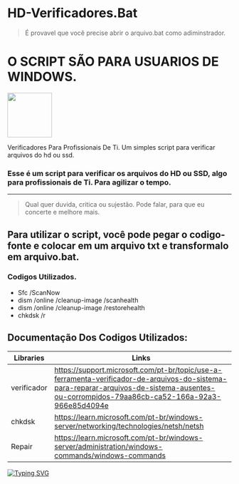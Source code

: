 # HD-Verificadores.Bat
> É provavel que você precise abrir o arquivo.bat como adiminstrador.
# O SCRIPT SÃO PARA USUARIOS DE WINDOWS.

<img src="https://media4.giphy.com/media/Mh7v5uRH2DAzGdEG5z/giphy.gif?cid=ecf05e47ecc1lkyimgnkvux5h8afu7hoafyozohfmdtt5rg7&ep=v1_stickers_search&rid=giphy.gif&ct=s" width="100" center=true></img>

Verificadores Para Profissionais De Ti. Um simples script para verificar arquivos do hd ou ssd.
### Esse é um script para verificar os arquivos do HD ou SSD, algo para profissionais de Ti. Para agilizar o tempo. 
<hr>

> Qual quer duvida, critica ou sujestão. Pode falar, para que eu concerte e melhore mais.

## Para utilizar o script, você pode pegar o codigo-fonte e colocar em um arquivo txt e transformalo em arquivo.bat.

### Codigos Utilizados.


<ul>
<li>Sfc /ScanNow</li>
<li>dism /online /cleanup-image /scanhealth</li>
<li>dism /online /cleanup-image /restorehealth</li>
<li>chkdsk /r</li>
</ul>

## Documentação Dos Codigos Utilizados:

| Libraries |  Links |
| ------ | ------ |
| verificador |   https://support.microsoft.com/pt-br/topic/use-a-ferramenta-verificador-de-arquivos-do-sistema-para-reparar-arquivos-de-sistema-ausentes-ou-corrompidos-79aa86cb-ca52-166a-92a3-966e85d4094e
|  chkdsk | [https://learn.microsoft.com/pt-br/windows-server/networking/technologies/netsh/netsh ](https://learn.microsoft.com/pt-br/windows-server/administration/windows-commands/chkdsk?tabs=event-viewer)
| Repair | [https://learn.microsoft.com/pt-br/windows-server/administration/windows-commands/windows-commands ](https://learn.microsoft.com/pt-br/windows-hardware/manufacture/desktop/repair-a-windows-image?view=windows-11)


[![Typing SVG](https://readme-typing-svg.herokuapp.com?font=Fira+Code&pause=100&color=36BCF7FFcenter=true&lines=HD+|+SSD)](https://git.io/typing-svg)
